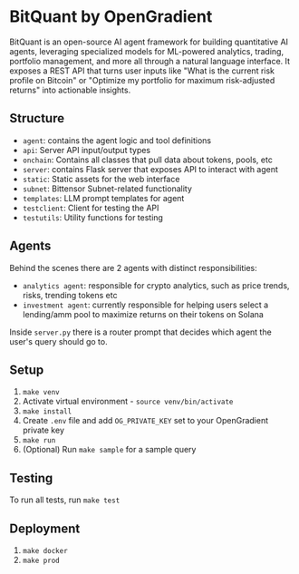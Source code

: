# BitQuant by OpenGradient

BitQuant is an open-source AI agent framework for building quantitative AI agents, leveraging specialized models for ML-powered analytics, trading, portfolio management, and more all through a natural language interface. It exposes a REST API that turns user inputs like "What is the current risk profile on Bitcoin" or "Optimize my portfolio for maximum risk-adjusted returns" into actionable insights.

## Structure

- `agent`: contains the agent logic and tool definitions
- `api`: Server API input/output types
- `onchain`: Contains all classes that pull data about tokens, pools, etc
- `server`: contains Flask server that exposes API to interact with agent
- `static`: Static assets for the web interface
- `subnet`: Bittensor Subnet-related functionality
- `templates`: LLM prompt templates for agent
- `testclient`: Client for testing the API
- `testutils`: Utility functions for testing

## Agents

Behind the scenes there are 2 agents with distinct responsibilities:
- `analytics agent`: responsible for crypto analytics, such as price trends, risks, trending tokens etc
- `investment agent`: currently responsible for helping users select a lending/amm pool to maximize returns on their tokens on Solana

Inside `server.py` there is a router prompt that decides which agent the user's query should go to.

## Setup

1. `make venv`
2. Activate virtual environment - `source venv/bin/activate`
3. `make install`
4. Create `.env` file and add `OG_PRIVATE_KEY` set to your OpenGradient private key
5. `make run`
6. (Optional) Run `make sample` for a sample query

## Testing

To run all tests, run `make test`

## Deployment

1. `make docker`
2. `make prod`

